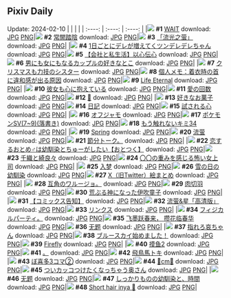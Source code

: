 ## Pixiv Daily
Update: 2024-02-10
|      |      |      |
| :----: | :----: | :----: |
|![](https://pixiv.microyu.workers.dev/c/240x480/img-master/img/2024/02/08/02/00/00/115855899_p0_master1200.jpg) **#1** [WAIT](https://www.pixiv.net/artworks/115855899) download: [JPG](https://pixiv.microyu.workers.dev/img-original/img/2024/02/08/02/00/00/115855899_p0.jpg) [PNG](https://pixiv.microyu.workers.dev/img-original/img/2024/02/08/02/00/00/115855899_p0.png)|![](https://pixiv.microyu.workers.dev/c/240x480/img-master/img/2024/02/08/00/00/45/115852684_p0_master1200.jpg) **#2** [常闇踏陰](https://www.pixiv.net/artworks/115852684) download: [JPG](https://pixiv.microyu.workers.dev/img-original/img/2024/02/08/00/00/45/115852684_p0.jpg) [PNG](https://pixiv.microyu.workers.dev/img-original/img/2024/02/08/00/00/45/115852684_p0.png)|![](https://pixiv.microyu.workers.dev/c/240x480/img-master/img/2024/02/08/13/21/47/115864464_p0_master1200.jpg) **#3** [「流光之萤」](https://www.pixiv.net/artworks/115864464) download: [JPG](https://pixiv.microyu.workers.dev/img-original/img/2024/02/08/13/21/47/115864464_p0.jpg) [PNG](https://pixiv.microyu.workers.dev/img-original/img/2024/02/08/13/21/47/115864464_p0.png)|
|![](https://pixiv.microyu.workers.dev/c/240x480/img-master/img/2024/02/09/00/00/58/115879498_p0_master1200.jpg) **#4** [1日ごとにデレが増えてくツンデレデレちゃん](https://www.pixiv.net/artworks/115879498) download: [JPG](https://pixiv.microyu.workers.dev/img-original/img/2024/02/09/00/00/58/115879498_p0.jpg) [PNG](https://pixiv.microyu.workers.dev/img-original/img/2024/02/09/00/00/58/115879498_p0.png)|![](https://pixiv.microyu.workers.dev/c/240x480/img-master/img/2024/02/09/12/00/07/115889656_p0_master1200.jpg) **#5** [【会社と私生活】以心伝心](https://www.pixiv.net/artworks/115889656) download: [JPG](https://pixiv.microyu.workers.dev/img-original/img/2024/02/09/12/00/07/115889656_p0.jpg) [PNG](https://pixiv.microyu.workers.dev/img-original/img/2024/02/09/12/00/07/115889656_p0.png)|![](https://pixiv.microyu.workers.dev/c/240x480/img-master/img/2024/02/08/00/01/46/115852811_p0_master1200.jpg) **#6** [男にも女にもなるカップルの好きなとこ](https://www.pixiv.net/artworks/115852811) download: [JPG](https://pixiv.microyu.workers.dev/img-original/img/2024/02/08/00/01/46/115852811_p0.jpg) [PNG](https://pixiv.microyu.workers.dev/img-original/img/2024/02/08/00/01/46/115852811_p0.png)|
|![](https://pixiv.microyu.workers.dev/c/240x480/img-master/img/2024/02/08/18/34/08/115869822_p0_master1200.jpg) **#7** [クリスマスも力技のシスター](https://www.pixiv.net/artworks/115869822) download: [JPG](https://pixiv.microyu.workers.dev/img-original/img/2024/02/08/18/34/08/115869822_p0.jpg) [PNG](https://pixiv.microyu.workers.dev/img-original/img/2024/02/08/18/34/08/115869822_p0.png)|![](https://pixiv.microyu.workers.dev/c/240x480/img-master/img/2024/02/08/06/00/06/115858829_p0_master1200.jpg) **#8** [個人メモ：着衣時の首に違和感が出る原因](https://www.pixiv.net/artworks/115858829) download: [JPG](https://pixiv.microyu.workers.dev/img-original/img/2024/02/08/06/00/06/115858829_p0.jpg) [PNG](https://pixiv.microyu.workers.dev/img-original/img/2024/02/08/06/00/06/115858829_p0.png)|![](https://pixiv.microyu.workers.dev/c/240x480/img-master/img/2024/02/08/00/01/10/115852753_p0_master1200.jpg) **#9** [Life Eternal](https://www.pixiv.net/artworks/115852753) download: [JPG](https://pixiv.microyu.workers.dev/img-original/img/2024/02/08/00/01/10/115852753_p0.jpg) [PNG](https://pixiv.microyu.workers.dev/img-original/img/2024/02/08/00/01/10/115852753_p0.png)|
|![](https://pixiv.microyu.workers.dev/c/240x480/img-master/img/2024/02/09/07/30/01/115886206_p0_master1200.jpg) **#10** [彼女も心に抱えている](https://www.pixiv.net/artworks/115886206) download: [JPG](https://pixiv.microyu.workers.dev/img-original/img/2024/02/09/07/30/01/115886206_p0.jpg) [PNG](https://pixiv.microyu.workers.dev/img-original/img/2024/02/09/07/30/01/115886206_p0.png)|![](https://pixiv.microyu.workers.dev/c/240x480/img-master/img/2024/02/08/00/02/50/115852889_p0_master1200.jpg) **#11** [愛の回数](https://www.pixiv.net/artworks/115852889) download: [JPG](https://pixiv.microyu.workers.dev/img-original/img/2024/02/08/00/02/50/115852889_p0.jpg) [PNG](https://pixiv.microyu.workers.dev/img-original/img/2024/02/08/00/02/50/115852889_p0.png)|![](https://pixiv.microyu.workers.dev/c/240x480/img-master/img/2024/02/08/00/00/33/115852656_p0_master1200.jpg) **#12** [💝](https://www.pixiv.net/artworks/115852656) download: [JPG](https://pixiv.microyu.workers.dev/img-original/img/2024/02/08/00/00/33/115852656_p0.jpg) [PNG](https://pixiv.microyu.workers.dev/img-original/img/2024/02/08/00/00/33/115852656_p0.png)|
|![](https://pixiv.microyu.workers.dev/c/240x480/img-master/img/2024/02/08/18/12/44/115869316_p0_master1200.jpg) **#13** [好きなお菓子](https://www.pixiv.net/artworks/115869316) download: [JPG](https://pixiv.microyu.workers.dev/img-original/img/2024/02/08/18/12/44/115869316_p0.jpg) [PNG](https://pixiv.microyu.workers.dev/img-original/img/2024/02/08/18/12/44/115869316_p0.png)|![](https://pixiv.microyu.workers.dev/c/240x480/img-master/img/2024/02/08/22/29/35/115876490_p0_master1200.jpg) **#14** [日記](https://www.pixiv.net/artworks/115876490) download: [JPG](https://pixiv.microyu.workers.dev/img-original/img/2024/02/08/22/29/35/115876490_p0.jpg) [PNG](https://pixiv.microyu.workers.dev/img-original/img/2024/02/08/22/29/35/115876490_p0.png)|![](https://pixiv.microyu.workers.dev/c/240x480/img-master/img/2024/02/08/16/27/41/115867265_p0_master1200.jpg) **#15** [試される心](https://www.pixiv.net/artworks/115867265) download: [JPG](https://pixiv.microyu.workers.dev/img-original/img/2024/02/08/16/27/41/115867265_p0.jpg) [PNG](https://pixiv.microyu.workers.dev/img-original/img/2024/02/08/16/27/41/115867265_p0.png)|
|![](https://pixiv.microyu.workers.dev/c/240x480/img-master/img/2024/02/08/00/15/06/115853421_p0_master1200.jpg) **#16** [オフジャモ](https://www.pixiv.net/artworks/115853421) download: [JPG](https://pixiv.microyu.workers.dev/img-original/img/2024/02/08/00/15/06/115853421_p0.jpg) [PNG](https://pixiv.microyu.workers.dev/img-original/img/2024/02/08/00/15/06/115853421_p0.png)|![](https://pixiv.microyu.workers.dev/c/240x480/img-master/img/2024/02/08/12/56/31/115864059_p0_master1200.jpg) **#17** [ポケモンSV(7~9)(落書き)](https://www.pixiv.net/artworks/115864059) download: [JPG](https://pixiv.microyu.workers.dev/img-original/img/2024/02/08/12/56/31/115864059_p0.jpg) [PNG](https://pixiv.microyu.workers.dev/img-original/img/2024/02/08/12/56/31/115864059_p0.png)|![](https://pixiv.microyu.workers.dev/c/240x480/img-master/img/2024/02/08/00/05/54/115853043_p0_master1200.jpg) **#18** [もう触れないキミ34](https://www.pixiv.net/artworks/115853043) download: [JPG](https://pixiv.microyu.workers.dev/img-original/img/2024/02/08/00/05/54/115853043_p0.jpg) [PNG](https://pixiv.microyu.workers.dev/img-original/img/2024/02/08/00/05/54/115853043_p0.png)|
|![](https://pixiv.microyu.workers.dev/c/240x480/img-master/img/2024/02/08/03/29/43/115855194_p0_master1200.jpg) **#19** [Spring](https://www.pixiv.net/artworks/115855194) download: [JPG](https://pixiv.microyu.workers.dev/img-original/img/2024/02/08/03/29/43/115855194_p0.jpg) [PNG](https://pixiv.microyu.workers.dev/img-original/img/2024/02/08/03/29/43/115855194_p0.png)|![](https://pixiv.microyu.workers.dev/c/240x480/img-master/img/2024/02/08/01/12/51/115854927_p0_master1200.jpg) **#20** [流萤](https://www.pixiv.net/artworks/115854927) download: [JPG](https://pixiv.microyu.workers.dev/img-original/img/2024/02/08/01/12/51/115854927_p0.jpg) [PNG](https://pixiv.microyu.workers.dev/img-original/img/2024/02/08/01/12/51/115854927_p0.png)|![](https://pixiv.microyu.workers.dev/c/240x480/img-master/img/2024/02/08/18/21/09/115869377_p0_master1200.jpg) **#21** [節分トーク。](https://www.pixiv.net/artworks/115869377) download: [JPG](https://pixiv.microyu.workers.dev/img-original/img/2024/02/08/18/21/09/115869377_p0.jpg) [PNG](https://pixiv.microyu.workers.dev/img-original/img/2024/02/08/18/21/09/115869377_p0.png)|
|![](https://pixiv.microyu.workers.dev/c/240x480/img-master/img/2024/02/09/12/04/36/115889722_p0_master1200.jpg) **#22** [恋するおとめ♂は幼馴染とちゅーがしたい【おとつく】](https://www.pixiv.net/artworks/115889722) download: [JPG](https://pixiv.microyu.workers.dev/img-original/img/2024/02/09/12/04/36/115889722_p0.jpg) [PNG](https://pixiv.microyu.workers.dev/img-original/img/2024/02/09/12/04/36/115889722_p0.png)|![](https://pixiv.microyu.workers.dev/c/240x480/img-master/img/2024/02/08/00/00/02/115852575_p0_master1200.jpg) **#23** [千織と綺良々](https://www.pixiv.net/artworks/115852575) download: [JPG](https://pixiv.microyu.workers.dev/img-original/img/2024/02/08/00/00/02/115852575_p0.jpg) [PNG](https://pixiv.microyu.workers.dev/img-original/img/2024/02/08/00/00/02/115852575_p0.png)|![](https://pixiv.microyu.workers.dev/c/240x480/img-master/img/2024/02/08/17/08/25/115867972_p0_master1200.jpg) **#24** [〇〇の重みを感じる怖い女上司](https://www.pixiv.net/artworks/115867972) download: [JPG](https://pixiv.microyu.workers.dev/img-original/img/2024/02/08/17/08/25/115867972_p0.jpg) [PNG](https://pixiv.microyu.workers.dev/img-original/img/2024/02/08/17/08/25/115867972_p0.png)|
|![](https://pixiv.microyu.workers.dev/c/240x480/img-master/img/2024/02/09/00/46/49/115880932_p0_master1200.jpg) **#25** [入梦](https://www.pixiv.net/artworks/115880932) download: [JPG](https://pixiv.microyu.workers.dev/img-original/img/2024/02/09/00/46/49/115880932_p0.jpg) [PNG](https://pixiv.microyu.workers.dev/img-original/img/2024/02/09/00/46/49/115880932_p0.png)|![](https://pixiv.microyu.workers.dev/c/240x480/img-master/img/2024/02/09/00/00/14/115879334_p0_master1200.jpg) **#26** [雪の日の幼馴染](https://www.pixiv.net/artworks/115879334) download: [JPG](https://pixiv.microyu.workers.dev/img-original/img/2024/02/09/00/00/14/115879334_p0.jpg) [PNG](https://pixiv.microyu.workers.dev/img-original/img/2024/02/09/00/00/14/115879334_p0.png)|![](https://pixiv.microyu.workers.dev/c/240x480/img-master/img/2024/02/08/17/30/10/115868370_p0_master1200.jpg) **#27** [X（旧Twitter）絵まとめ](https://www.pixiv.net/artworks/115868370) download: [JPG](https://pixiv.microyu.workers.dev/img-original/img/2024/02/08/17/30/10/115868370_p0.jpg) [PNG](https://pixiv.microyu.workers.dev/img-original/img/2024/02/08/17/30/10/115868370_p0.png)|
|![](https://pixiv.microyu.workers.dev/c/240x480/img-master/img/2024/02/08/08/33/11/115860547_p0_master1200.jpg) **#28** [互角のワルージョ。](https://www.pixiv.net/artworks/115860547) download: [JPG](https://pixiv.microyu.workers.dev/img-original/img/2024/02/08/08/33/11/115860547_p0.jpg) [PNG](https://pixiv.microyu.workers.dev/img-original/img/2024/02/08/08/33/11/115860547_p0.png)|![](https://pixiv.microyu.workers.dev/c/240x480/img-master/img/2024/02/09/07/17/57/115886069_p0_master1200.jpg) **#29** [肉切羽](https://www.pixiv.net/artworks/115886069) download: [JPG](https://pixiv.microyu.workers.dev/img-original/img/2024/02/09/07/17/57/115886069_p0.jpg) [PNG](https://pixiv.microyu.workers.dev/img-original/img/2024/02/09/07/17/57/115886069_p0.png)|![](https://pixiv.microyu.workers.dev/c/240x480/img-master/img/2024/02/08/00/01/12/115852758_p0_master1200.jpg) **#30** [荒ぶる神になった伊吹童子](https://www.pixiv.net/artworks/115852758) download: [JPG](https://pixiv.microyu.workers.dev/img-original/img/2024/02/08/00/01/12/115852758_p0.jpg) [PNG](https://pixiv.microyu.workers.dev/img-original/img/2024/02/08/00/01/12/115852758_p0.png)|
|![](https://pixiv.microyu.workers.dev/c/240x480/img-master/img/2024/02/09/17/47/31/115895344_p0_master1200.jpg) **#31** [【コミックス告知】](https://www.pixiv.net/artworks/115895344) download: [JPG](https://pixiv.microyu.workers.dev/img-original/img/2024/02/09/17/47/31/115895344_p0.jpg) [PNG](https://pixiv.microyu.workers.dev/img-original/img/2024/02/09/17/47/31/115895344_p0.png)|![](https://pixiv.microyu.workers.dev/c/240x480/img-master/img/2024/02/08/01/54/36/115855795_p0_master1200.jpg) **#32** [流萤&星「高清版」](https://www.pixiv.net/artworks/115855795) download: [JPG](https://pixiv.microyu.workers.dev/img-original/img/2024/02/08/01/54/36/115855795_p0.jpg) [PNG](https://pixiv.microyu.workers.dev/img-original/img/2024/02/08/01/54/36/115855795_p0.png)|![](https://pixiv.microyu.workers.dev/c/240x480/img-master/img/2024/02/08/05/53/15/115858747_p0_master1200.jpg) **#33** [リンクス](https://www.pixiv.net/artworks/115858747) download: [JPG](https://pixiv.microyu.workers.dev/img-original/img/2024/02/08/05/53/15/115858747_p0.jpg) [PNG](https://pixiv.microyu.workers.dev/img-original/img/2024/02/08/05/53/15/115858747_p0.png)|
|![](https://pixiv.microyu.workers.dev/c/240x480/img-master/img/2024/02/09/09/35/03/115887683_p0_master1200.jpg) **#34** [フィジカルパーティ。](https://www.pixiv.net/artworks/115887683) download: [JPG](https://pixiv.microyu.workers.dev/img-original/img/2024/02/09/09/35/03/115887683_p0.jpg) [PNG](https://pixiv.microyu.workers.dev/img-original/img/2024/02/09/09/35/03/115887683_p0.png)|![](https://pixiv.microyu.workers.dev/c/240x480/img-master/img/2024/02/09/01/12/01/115881545_p0_master1200.jpg) **#35** [飞墨跃春来， 攒花临春华](https://www.pixiv.net/artworks/115881545) download: [JPG](https://pixiv.microyu.workers.dev/img-original/img/2024/02/09/01/12/01/115881545_p0.jpg) [PNG](https://pixiv.microyu.workers.dev/img-original/img/2024/02/09/01/12/01/115881545_p0.png)|![](https://pixiv.microyu.workers.dev/c/240x480/img-master/img/2024/02/08/12/00/58/115863152_p0_master1200.jpg) **#36** [无题](https://www.pixiv.net/artworks/115863152) download: [JPG](https://pixiv.microyu.workers.dev/img-original/img/2024/02/08/12/00/58/115863152_p0.jpg) [PNG](https://pixiv.microyu.workers.dev/img-original/img/2024/02/08/12/00/58/115863152_p0.png)|
|![](https://pixiv.microyu.workers.dev/c/240x480/img-master/img/2024/02/08/12/00/10/115863091_p0_master1200.jpg) **#37** [指れろ哀ちゃん](https://www.pixiv.net/artworks/115863091) download: [JPG](https://pixiv.microyu.workers.dev/img-original/img/2024/02/08/12/00/10/115863091_p0.jpg) [PNG](https://pixiv.microyu.workers.dev/img-original/img/2024/02/08/12/00/10/115863091_p0.png)|![](https://pixiv.microyu.workers.dev/c/240x480/img-master/img/2024/02/09/15/04/55/115892501_p0_master1200.jpg) **#38** [ブルースカイ始めました！](https://www.pixiv.net/artworks/115892501) download: [JPG](https://pixiv.microyu.workers.dev/img-original/img/2024/02/09/15/04/55/115892501_p0.jpg) [PNG](https://pixiv.microyu.workers.dev/img-original/img/2024/02/09/15/04/55/115892501_p0.png)|![](https://pixiv.microyu.workers.dev/c/240x480/img-master/img/2024/02/08/22/46/02/115876989_p0_master1200.jpg) **#39** [Firefly](https://www.pixiv.net/artworks/115876989) download: [JPG](https://pixiv.microyu.workers.dev/img-original/img/2024/02/08/22/46/02/115876989_p0.jpg) [PNG](https://pixiv.microyu.workers.dev/img-original/img/2024/02/08/22/46/02/115876989_p0.png)|
|![](https://pixiv.microyu.workers.dev/c/240x480/img-master/img/2024/02/08/12/19/54/115863475_p0_master1200.jpg) **#40** [摸鱼2](https://www.pixiv.net/artworks/115863475) download: [JPG](https://pixiv.microyu.workers.dev/img-original/img/2024/02/08/12/19/54/115863475_p0.jpg) [PNG](https://pixiv.microyu.workers.dev/img-original/img/2024/02/08/12/19/54/115863475_p0.png)|![](https://pixiv.microyu.workers.dev/c/240x480/img-master/img/2024/02/08/21/57/08/115875351_p0_master1200.jpg) **#41** [。](https://www.pixiv.net/artworks/115875351) download: [JPG](https://pixiv.microyu.workers.dev/img-original/img/2024/02/08/21/57/08/115875351_p0.jpg) [PNG](https://pixiv.microyu.workers.dev/img-original/img/2024/02/08/21/57/08/115875351_p0.png)|![](https://pixiv.microyu.workers.dev/c/240x480/img-master/img/2024/02/08/00/00/55/115852716_p0_master1200.jpg) **#42** [飛鳥馬トキ](https://www.pixiv.net/artworks/115852716) download: [JPG](https://pixiv.microyu.workers.dev/img-original/img/2024/02/08/00/00/55/115852716_p0.jpg) [PNG](https://pixiv.microyu.workers.dev/img-original/img/2024/02/08/00/00/55/115852716_p0.png)|
|![](https://pixiv.microyu.workers.dev/c/240x480/img-master/img/2024/02/08/13/23/50/115864487_p0_master1200.jpg) **#43** [ぼ喜多3コマ②](https://www.pixiv.net/artworks/115864487) download: [JPG](https://pixiv.microyu.workers.dev/img-original/img/2024/02/08/13/23/50/115864487_p0.jpg) [PNG](https://pixiv.microyu.workers.dev/img-original/img/2024/02/08/13/23/50/115864487_p0.png)|![](https://pixiv.microyu.workers.dev/c/240x480/img-master/img/2024/02/08/21/02/19/115873675_p0_master1200.jpg) **#44** [💖cm💖](https://www.pixiv.net/artworks/115873675) download: [JPG](https://pixiv.microyu.workers.dev/img-original/img/2024/02/08/21/02/19/115873675_p0.jpg) [PNG](https://pixiv.microyu.workers.dev/img-original/img/2024/02/08/21/02/19/115873675_p0.png)|![](https://pixiv.microyu.workers.dev/c/240x480/img-master/img/2024/02/08/00/04/23/115852973_p0_master1200.jpg) **#45** [ついカッコつけたくなっちゃう奥さん](https://www.pixiv.net/artworks/115852973) download: [JPG](https://pixiv.microyu.workers.dev/img-original/img/2024/02/08/00/04/23/115852973_p0.jpg) [PNG](https://pixiv.microyu.workers.dev/img-original/img/2024/02/08/00/04/23/115852973_p0.png)|
|![](https://pixiv.microyu.workers.dev/c/240x480/img-master/img/2024/02/09/01/49/13/115882364_p0_master1200.jpg) **#46** [无题](https://www.pixiv.net/artworks/115882364) download: [JPG](https://pixiv.microyu.workers.dev/img-original/img/2024/02/09/01/49/13/115882364_p0.jpg) [PNG](https://pixiv.microyu.workers.dev/img-original/img/2024/02/09/01/49/13/115882364_p0.png)|![](https://pixiv.microyu.workers.dev/c/240x480/img-master/img/2024/02/08/07/30/01/115859852_p0_master1200.jpg) **#47** [しっかりものの幼馴染と、時間](https://www.pixiv.net/artworks/115859852) download: [JPG](https://pixiv.microyu.workers.dev/img-original/img/2024/02/08/07/30/01/115859852_p0.jpg) [PNG](https://pixiv.microyu.workers.dev/img-original/img/2024/02/08/07/30/01/115859852_p0.png)|![](https://pixiv.microyu.workers.dev/c/240x480/img-master/img/2024/02/08/07/53/06/115860110_p0_master1200.jpg) **#48** [Short hair inya 🐙](https://www.pixiv.net/artworks/115860110) download: [JPG](https://pixiv.microyu.workers.dev/img-original/img/2024/02/08/07/53/06/115860110_p0.jpg) [PNG](https://pixiv.microyu.workers.dev/img-original/img/2024/02/08/07/53/06/115860110_p0.png)|
